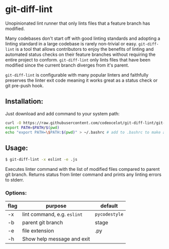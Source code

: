 # git-diff-lint
Unopinionated lint runner that only lints files that a feature branch has modified.  

Many codebases don't start off with good linting standards and adopting a linting standard in a large codebase is rarely non-trivial or easy.  `git-diff-lint` is a tool that allows contributors to enjoy the benefits of linting and automated status checks on their feature branches without requiring the entire project to conform.  `git-diff-lint` only lints files that have been modified since the current branch diverges from it's parent.

`git-diff-lint` is configurable with many popular linters and faithfully preserves the linter exit code meaning it works great as a status check or git pre-push hook.

## Installation:
Just download and add command to your system path:
```bash
curl -O https://raw.githubusercontent.com/codeocelot/git-diff-lint/git-diff-lint
export PATH=$PATH/$(pwd) 
echo "export PATH=\$PATH:$(pwd)" > ~/.bashrc # add to .bashrc to make available to future console sessions.
```

## Usage:

```bash
$ git-diff-lint -x eslint -e .js
```

Executes linter command with the list of modified files compared to parent git branch.  Returns status from linter command and prints any linting errors to stderr.  

### Options:

| flag | purpose | default |
|----|----|----|
| -x | lint command, e.g. `eslint` | `pycodestyle` |
| -b | parent git branch | stage |
| -e | file extension | .py |
| -h | Show help message and exit |
